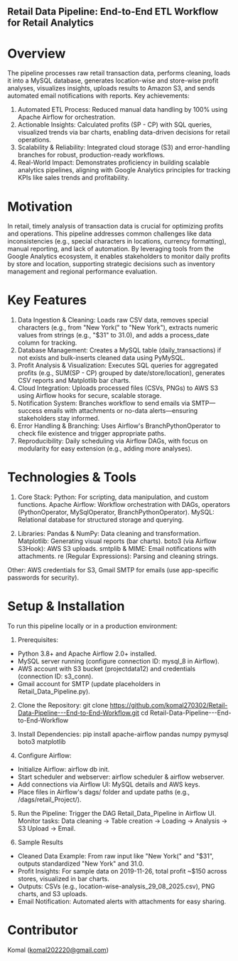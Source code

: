 ## Retail Data Pipeline: End-to-End ETL Workflow for Retail Analytics

# Overview 
The pipeline processes raw retail transaction data, performs cleaning, loads it into a MySQL database, generates location-wise and store-wise profit analyses, visualizes insights, uploads results to Amazon S3, and sends automated email notifications with reports.
Key achievements:
1. Automated ETL Process: Reduced manual data handling by 100% using Apache Airflow for orchestration.
2. Actionable Insights: Calculated profits (SP - CP) with SQL queries, visualized trends via bar charts, enabling data-driven decisions for retail operations.
3. Scalability & Reliability: Integrated cloud storage (S3) and error-handling branches for robust, production-ready workflows.
4. Real-World Impact: Demonstrates proficiency in building scalable analytics pipelines, aligning with Google Analytics principles for tracking KPIs like sales trends and profitability.

# Motivation
In retail, timely analysis of transaction data is crucial for optimizing profits and operations. This pipeline addresses common challenges like data inconsistencies (e.g., special characters in locations, currency formatting), manual reporting, and lack of automation. By leveraging tools from the Google Analytics ecosystem, it enables stakeholders to monitor daily profits by store and location, supporting strategic decisions such as inventory management and regional performance evaluation.

# Key Features
1. Data Ingestion & Cleaning: Loads raw CSV data, removes special characters (e.g., from "New York(" to "New York"), extracts numeric values from strings (e.g., "$31" to 31.0), and adds a process_date column for tracking.
2. Database Management: Creates a MySQL table (daily_transactions) if not exists and bulk-inserts cleaned data using PyMySQL.
3. Profit Analysis & Visualization: Executes SQL queries for aggregated profits (e.g., SUM(SP - CP) grouped by date/store/location), generates CSV reports and Matplotlib bar charts.
4. Cloud Integration: Uploads processed files (CSVs, PNGs) to AWS S3 using Airflow hooks for secure, scalable storage.
5. Notification System: Branches workflow to send emails via SMTP—success emails with attachments or no-data alerts—ensuring stakeholders stay informed.
6. Error Handling & Branching: Uses Airflow's BranchPythonOperator to check file existence and trigger appropriate paths.
7. Reproducibility: Daily scheduling via Airflow DAGs, with focus on modularity for easy extension (e.g., adding more analyses).

# Technologies & Tools

1. Core Stack:
Python: For scripting, data manipulation, and custom functions.
Apache Airflow: Workflow orchestration with DAGs, operators (PythonOperator, MySqlOperator, BranchPythonOperator).
MySQL: Relational database for structured storage and querying.

2. Libraries:
Pandas & NumPy: Data cleaning and transformation.
Matplotlib: Generating visual reports (bar charts).
boto3 (via Airflow S3Hook): AWS S3 uploads.
smtplib & MIME: Email notifications with attachments.
re (Regular Expressions): Parsing and cleaning strings.

Other: AWS credentials for S3, Gmail SMTP for emails (use app-specific passwords for security).

# Setup & Installation
To run this pipeline locally or in a production environment:
1. Prerequisites:
- Python 3.8+ and Apache Airflow 2.0+ installed.
- MySQL server running (configure connection ID: mysql_8 in Airflow).
- AWS account with S3 bucket (projectdata12) and credentials (connection ID: s3_conn).
- Gmail account for SMTP (update placeholders in Retail_Data_Pipeline.py).

2. Clone the Repository: git clone https://github.com/komal270302/Retail-Data-Pipeline---End-to-End-Workflow.git
                         cd Retail-Data-Pipeline---End-to-End-Workflow

3. Install Dependencies: pip install apache-airflow pandas numpy pymysql boto3 matplotlib

4. Configure Airflow:
- Initialize Airflow: airflow db init.
- Start scheduler and webserver: airflow scheduler & airflow webserver.
- Add connections via Airflow UI: MySQL details and AWS keys.
- Place files in Airflow's dags/ folder and update paths (e.g., /dags/retail_Project/).

5. Run the Pipeline: Trigger the DAG Retail_Data_Pipeline in Airflow UI. Monitor tasks: Data cleaning → Table creation → Loading → Analysis → S3 Upload → Email.

6. Sample Results
- Cleaned Data Example: From raw input like "New York(" and "$31", outputs standardized "New York" and 31.0.
- Profit Insights: For sample data on 2019-11-26, total profit ~$150 across stores, visualized in bar charts.
- Outputs: CSVs (e.g., location-wise-analysis_29_08_2025.csv), PNG charts, and S3 uploads.
- Email Notification: Automated alerts with attachments for easy sharing.

# Contributor 
Komal (komal202220@gmail.com)
